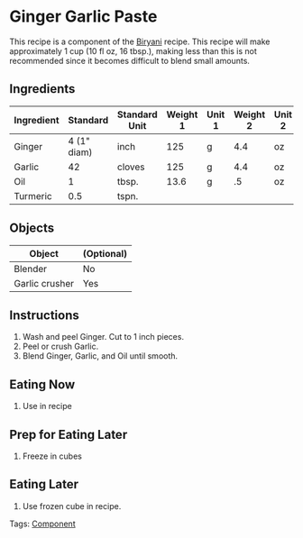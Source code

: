 # Ginger Garlic Paste

This recipe is a component of the [Biryani](/Recipes/Biryani.md) recipe. This recipe will make approximately 1 cup (10 fl oz, 16 tbsp.), making less than this is not recommended since it becomes difficult to blend small amounts.

## Ingredients

| Ingredient | Standard    | Standard Unit | Weight 1 | Unit 1 | Weight 2 | Unit 2 |
| ---------- | ----------- | ------------- | -------- | ------ | -------- | ------ |
| Ginger     | 4 (1" diam) | inch          | 125      | g      | 4.4      | oz     |
| Garlic     | 42          | cloves        | 125      | g      | 4.4      | oz     |
| Oil        | 1           | tbsp.         | 13.6     | g      | .5       | oz     |
| Turmeric   | 0.5         | tspn.         |          |        |          |        |

## Objects

| Object         | (Optional) |
| -------------- | ---------- |
| Blender        | No         |
| Garlic crusher | Yes        |

## Instructions

1. Wash and peel Ginger. Cut to 1 inch pieces. 
2. Peel or crush Garlic. 
3. Blend Ginger, Garlic, and Oil until smooth.

## Eating Now

1. Use in recipe

## Prep for Eating Later

1. Freeze in cubes

## Eating Later

1. Use frozen cube in recipe.

Tags: [Component](/Tags/Component.md) 
